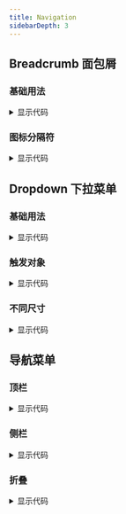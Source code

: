 ```yaml
---
title: Navigation
sidebarDepth: 3
---
```

## Breadcrumb 面包屑

### 基础用法

<bread-crumb-base style="margin-top:24px" />

<details>
  <summary>显示代码</summary>

  <<< @/docs/.vuepress/documents/bread-crumb/base.md
</details>

### 图标分隔符

<bread-crumb-split-icon style="margin-top:24px" />

<details>
  <summary>显示代码</summary>

  <<< @/docs/.vuepress/documents/bread-crumb/split-icon.md
</details>


## Dropdown 下拉菜单

### 基础用法

<dropdown-base style="margin-top:24px" />

<details>
  <summary>显示代码</summary>

  <<< @/docs/.vuepress/documents/dropdown/base.md
</details>

### 触发对象

<dropdown-trigger style="margin-top:24px" />

<details>
  <summary>显示代码</summary>

  <<< @/docs/.vuepress/documents/dropdown/trigger.md
</details>

### 不同尺寸

<dropdown-size style="margin-top:24px" />

<details>
  <summary>显示代码</summary>

  <<< @/docs/.vuepress/documents/dropdown/size.md
</details>


## 导航菜单

### 顶栏

<nav-menu-horizontal style="margin-top:24px" />

<details>
  <summary>显示代码</summary>

  <<< @/docs/.vuepress/documents/nav-menu/horizontal.md
</details>

### 侧栏

<nav-menu-vertical style="margin-top:24px" />

<details>
  <summary>显示代码</summary>

  <<< @/docs/.vuepress/documents/nav-menu/vertical.md
</details>

### 折叠

<nav-menu-collapse style="margin-top:24px" />

<details>
  <summary>显示代码</summary>

  <<< @/docs/.vuepress/documents/nav-menu/collapse.md
</details>
